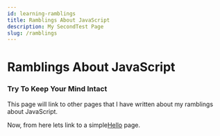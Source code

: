 ```yaml
---
id: learning-ramblings
title: Ramblings About JavaScript
description: My SecondTest Page
slug: /ramblings
---
```

# Ramblings About JavaScript

### Try To Keep Your Mind Intact

This page will link to other pages that I have written about my ramblings about JavaScript.

Now, from here lets link to a simple[Hello](hello.md) page.